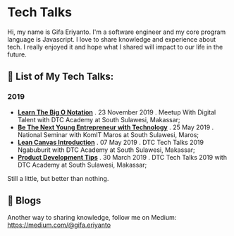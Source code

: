 # Tech Talks

Hi, my name is Gifa Eriyanto. I'm a software engineer and my core program language is Javascript. I love to share knowledge and experience about tech. I really enjoyed it and hope what I shared will impact to our life in the future.

## 🎤 List of My Tech Talks:

### 2019
- [**Learn The Big O Notation**](https://www.facebook.com/photo?fbid=595455664531779&set=a.368483277229020) . 23 November 2019 . Meetup With Digital Talent with DTC Academy at South Sulawesi, Makassar;
- [**Be The Next Young Entrepreneur with Technology**](https://www.facebook.com/photo?fbid=494257491318264&set=a.378928712851143) . 25 May 2019 . National Seminar with KomIT Maros at South Sulawesi, Maros;
- [**Lean Canvas Introduction**](https://www.facebook.com/photo?fbid=459984294745584&set=a.368483277229020) . 07 May 2019 . DTC Tech Talks 2019 Ngabuburit with DTC Academy at South Sulawesi, Makassar;
- [**Product Development Tips**](https://www.facebook.com/photo/?fbid=439450480132299&set=a.368483277229020) . 30 March 2019 . DTC Tech Talks 2019 with DTC Academy at South Sulawesi, Makassar;

Still a little, but better than nothing.

## 📝 Blogs 
Another way to sharing knowledge, follow me on Medium:
https://medium.com/@gifa.eriyanto
